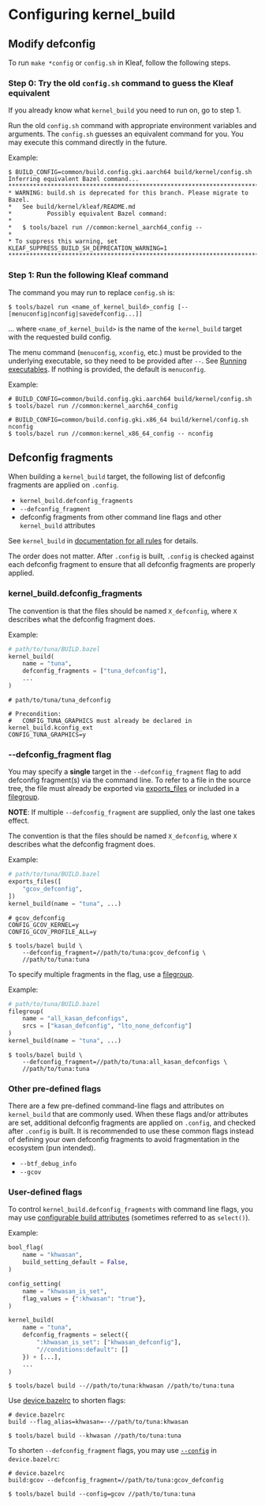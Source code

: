 # Configuring kernel\_build

## Modify defconfig

To run `make *config` or `config.sh` in Kleaf, follow the following steps.

### Step 0: Try the old `config.sh` command to guess the Kleaf equivalent

If you already know what `kernel_build` you need to run on, go to step 1.

Run the old `config.sh` command with appropriate environment variables
and arguments. The `config.sh` guesses an equivalent command for you.
You may execute this command directly in the future.

Example:

```shell
$ BUILD_CONFIG=common/build.config.gki.aarch64 build/kernel/config.sh
Inferring equivalent Bazel command...
*****************************************************************************
* WARNING: build.sh is deprecated for this branch. Please migrate to Bazel.
*   See build/kernel/kleaf/README.md
*          Possibly equivalent Bazel command:
*
*   $ tools/bazel run //common:kernel_aarch64_config --
*
* To suppress this warning, set KLEAF_SUPPRESS_BUILD_SH_DEPRECATION_WARNING=1
*****************************************************************************
```

### Step 1: Run the following Kleaf command

The command you may run to replace `config.sh` is:

```shell
$ tools/bazel run <name_of_kernel_build>_config [-- [menuconfig|nconfig|savedefconfig...]]
```

... where `<name_of_kernel_build>` is the name of the `kernel_build` target with
the requested build config.

The menu command (`menuconfig`, `xconfig`, etc.) must be provided to the
underlying executable, so they need to be provided after `--`. See
[Running executables](https://bazel.build/docs/user-manual#running-executables).
If nothing is provided, the default is `menuconfig`.

Example:

```shell
# BUILD_CONFIG=common/build.config.gki.aarch64 build/kernel/config.sh
$ tools/bazel run //common:kernel_aarch64_config

# BUILD_CONFIG=common/build.config.gki.x86_64 build/kernel/config.sh nconfig
$ tools/bazel run //common:kernel_x86_64_config -- nconfig
```

## Defconfig fragments

When building a `kernel_build` target, the following list of defconfig
fragments are applied on `.config`.

*   `kernel_build.defconfig_fragments`
*   `--defconfig_fragment`
*   defconfig fragments from other command line flags and other `kernel_build`
    attributes

See `kernel_build` in [documentation for all rules](api_reference.md) for
details.

The order does not matter. After `.config` is built, `.config` is checked
against each defconfig fragment to ensure that all defconfig fragments are
properly applied.

### kernel\_build.defconfig\_fragments

The convention is that the files should be named `X_defconfig`, where
`X` describes what the defconfig fragment does.

Example:

```python
# path/to/tuna/BUILD.bazel
kernel_build(
    name = "tuna",
    defconfig_fragments = ["tuna_defconfig"],
    ...
)
```
```shell
# path/to/tuna/tuna_defconfig

# Precondition:
#   CONFIG_TUNA_GRAPHICS must already be declared in kernel_build.kconfig_ext
CONFIG_TUNA_GRAPHICS=y
```

### --defconfig_fragment flag

You may specify a **single** target in the `--defconfig_fragment` flag to
add defconfig fragment(s) via the command line. To refer to a file in the
source tree, the file must already be exported via
[exports_files](https://bazel.build/reference/be/functions#exports_files)
or included in a
[filegroup](https://bazel.build/reference/be/general#filegroup).

**NOTE**: If multiple `--defconfig_fragment` are supplied, only the last
one takes effect.

The convention is that the files should be named `X_defconfig`, where
`X` describes what the defconfig fragment does.

Example:

```python
# path/to/tuna/BUILD.bazel
exports_files([
    "gcov_defconfig",
])
kernel_build(name = "tuna", ...)
```
```shell
# gcov_defconfig
CONFIG_GCOV_KERNEL=y
CONFIG_GCOV_PROFILE_ALL=y
```
```shell
$ tools/bazel build \
    --defconfig_fragment=//path/to/tuna:gcov_defconfig \
    //path/to/tuna:tuna
```

To specify multiple fragments in the flag, use a
[filegroup](https://bazel.build/reference/be/general#filegroup).

Example:

```python
# path/to/tuna/BUILD.bazel
filegroup(
    name = "all_kasan_defconfigs",
    srcs = ["kasan_defconfig", "lto_none_defconfig"]
)
kernel_build(name = "tuna", ...)
```
```shell
$ tools/bazel build \
    --defconfig_fragment=//path/to/tuna:all_kasan_defconfigs \
    //path/to/tuna:tuna
```

### Other pre-defined flags

There are a few pre-defined command-line flags and attributes on `kernel_build`
that are commonly used. When these flags and/or attributes are set, additional
defconfig fragments are applied on `.config`, and checked after `.config` is
built. It is recommended to use these common flags instead of defining your
own defconfig fragments to avoid fragmentation in the ecosystem (pun intended).

*   `--btf_debug_info`
*   `--gcov`

### User-defined flags

To control `kernel_build.defconfig_fragments` with command line flags,
you may use
[configurable build attributes](https://bazel.build/docs/configurable-attributes)
(sometimes referred to as `select()`).

Example:

```python
bool_flag(
    name = "khwasan",
    build_setting_default = False,
)

config_setting(
    name = "khwasan_is_set",
    flag_values = {":khwasan": "true"},
)

kernel_build(
    name = "tuna",
    defconfig_fragments = select({
        ":khwasan_is_set": ["khwasan_defconfig"],
        "//conditions:default": []
    }) + [...],
    ...
)
```
```shell
$ tools/bazel build --//path/to/tuna:khwasan //path/to/tuna:tuna
```

Use [device.bazelrc](impl.md#bazelrc-files) to shorten flags:

```text
# device.bazelrc
build --flag_alias=khwasan=--//path/to/tuna:khwasan
```

```shell
$ tools/bazel build --khwasan //path/to/tuna:tuna
```

To shorten `--defconfig_fragment` flags, you may use
[`--config`](https://bazel.build/run/bazelrc#config) in `device.bazelrc`:

```text
# device.bazelrc
build:gcov --defconfig_fragment=//path/to/tuna:gcov_defconfig
```
```shell
$ tools/bazel build --config=gcov //path/to/tuna:tuna
```
